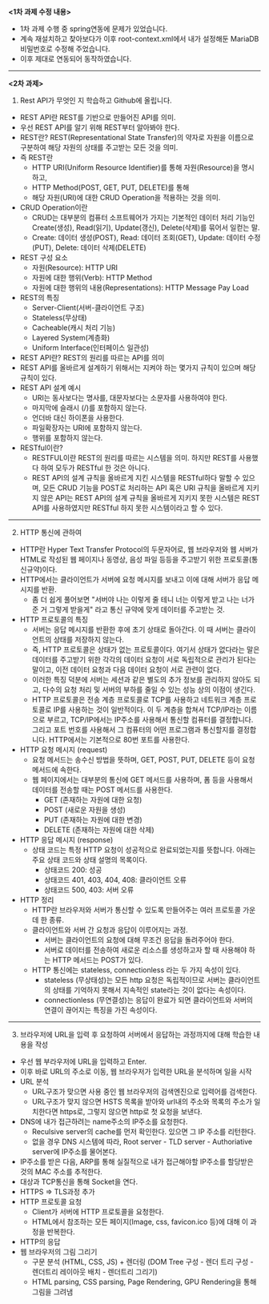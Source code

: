 **<1차 과제 수정 내용>**
 - 1차 과제 수행 중 spring연동에 문제가 있었습니다.
 - 계속 재설치하고 찾아보다가 이후 root-context.xml에서 내가 설정해둔 MariaDB 비밀번호로 수정해 주었습니다.
 - 이후 제대로 연동되어 동작하였습니다.

<hr/>

**<2차 과제>**

1.	Rest API가 무엇인 지 학습하고 Github에 올립니다.
  - REST API란 REST를 기반으로 만들어진 API를 의미. 
  - 우선 REST API를 알기 위해 REST부터 알아봐야 한다.
  - REST란? REST(Representational State Transfer)의 약자로 자원을 이름으로 구분하여 해당 자원의 상태를 주고받는 모든 것을 의미.
  - 즉 REST란 
    * HTTP URI(Uniform Resource Identifier)를 통해 자원(Resource)을 명시하고,
    * HTTP Method(POST, GET, PUT, DELETE)를 통해
    * 해당 자원(URI)에 대한 CRUD Operation을 적용하는 것을 의미.
  - CRUD Operation이란
    * CRUD는 대부분의 컴퓨터 소프트웨어가 가지는 기본적인 데이터 처리 기능인 Create(생성), Read(읽기), Update(갱신), Delete(삭제)를 묶어서 일컫는 말.
    * Create: 데이터 생성(POST), Read: 데이터 조회(GET), Update: 데이터 수정(PUT), Delete: 데이터 삭제(DELETE)
  - REST 구성 요소
    * 자원(Resource): HTTP URI
    * 자원에 대한 행위(Verb): HTTP Method
    * 자원에 대한 행위의 내용(Representations): HTTP Message Pay Load
  - REST의 특징
    * Server-Client(서버-클라이언트 구조)
    * Stateless(무상태)
    * Cacheable(캐시 처리 기능)
    * Layered System(계층화)
    * Uniform Interface(인터페이스 일관성)
  - REST API란? REST의 원리를 따르는 API를 의미
  - REST API를 올바르게 설계하기 위해서는 지켜야 하는 몇가지 규칙이 있으며 해당 규칙이 있다.
  - REST API 설계 예시
    * URI는 동사보다는 명사를, 대문자보다는 소문자를 사용하여야 한다.
    * 마지막에 슬래시 (/)를 포함하지 않는다.
    * 언더바 대신 하이폰을 사용한다.
    * 파일확장자는 URI에 포함하지 않는다.
    * 행위를 포함하지 않는다.
  - RESTful이란?
    * RESTFUL이란 REST의 원리를 따르는 시스템을 의미. 하지만 REST를 사용했다 하여 모두가 RESTful 한 것은 아니다.
    * REST API의 설계 규칙을 올바르게 지킨 시스템을 RESTful하다 말할 수 있으며, 모든 CRUD 기능을 POST로 처리하는 API 혹은 URI 규칙을 올바르게 지키지 않은 API는 REST API의 설계 규칙을 올바르게 지키지 못한 시스템은 REST API를 사용하였지만 RESTful 하지 못한 시스템이라고 할 수 있다.

<hr/>

2.	HTTP 통신에 관하여
 - HTTP란 Hyper Text Transfer Protocol의 두문자어로, 웹 브라우저와 웹 서버가 HTML로 작성된 웹 페이지나 동영상, 음성 파일 등등을 주고받기 위한 프로토콜(통신규약)이다.
 -	HTTP에서는 클라이언트가 서버에 요청 메시지를 보내고 이에 대해 서버가 응답 메시지를 반환.
    *	좀 더 쉽게 풀어보면 "서버야 나는 이렇게 줄 테니 너는 이렇게 받고 나는 너가 준 거 그렇게 받을게" 라고 통신 규약에 맞게 데이터를 주고받는 것.
 -	HTTP 프로토콜의 특징
    * 서버는 응답 메시지를 반환한 후에 초기 상태로 돌아간다. 이 때 서버는 클라이언트의 상태를 저장하지 않는다.
    * 즉, HTTP 프로토콜은 상태가 없는 프로토콜이다. 여기서 상태가 없다라는 말은 데이터를 주고받기 위한 각각의 데이터 요청이 서로 독립적으로 관리가 된다는 말이고, 이전 데이터 요청과 다음 데이터 요청이 서로 관련이 없다.
    * 이러한 특징 덕분에 서버는 세션과 같은 별도의 추가 정보를 관리하지 않아도 되고, 다수의 요청 처리 및 서버의 부하를 줄일 수 있는 성능 상의 이점이 생긴다.
    * HTTP 프로토콜은 전송 계층 프로토콜로 TCP를 사용하고 네트워크 계층 프로토콜로 IP를 사용하는 것이 일반적이다.
이 두 계층을 합쳐서 TCP/IP라는 이름으로 부르고, TCP/IP에서는 IP주소를 사용해서 통신할 컴퓨터를 결정합니다. 그리고 포트 번호를 사용해서 그 컴퓨터의 어떤 프로그램과 통신할지를 결정합니다. HTTP에서는 기본적으로 80번 포트를 사용한다.
 -	HTTP 요청 메시지 (request)
    * 요청 메서드는 송수신 방법을 뜻하며, GET, POST, PUT, DELETE 등이 요청 메서드에 속한다.
    * 웹 페이지에서는 대부분의 통신에 GET 메서드를 사용하며, 폼 등을 사용해서 데이터를 전송할 때는 POST 메서드를 사용한다.
      +	GET (존재하는 자원에 대한 요청)
      +	POST (새로운 자원을 생성)
      +	PUT (존재하는 자원에 대한 변경)
      +	DELETE (존재하는 자원에 대한 삭제)
 -	HTTP 응답 메시지 (response)
    * 상태 코드는 특정 HTTP 요청이 성공적으로 완료되었는지를 뜻합니다. 아래는 주요 상태 코드와 상태 설명의 목록이다.
      +	상태코드 200: 성공
      +	상태코드 401, 403, 404, 408: 클라이언트 오류
      +	상태코드 500, 403: 서버 오류
 -	HTTP 정리
    * HTTP란 브라우저와 서버가 통신할 수 있도록 만들어주는 여러 프로토콜 가운데 한 종류. 
    * 클라이언트와 서버 간 요청과 응답이 이루어지는 과정.
      +	서버는 클라이언트의 요청에 대해 무조건 응답을 돌려주어야 한다.
      +	서버로 데이터를 전송하여 새로운 리소스를 생성하고자 할 때 사용해야 하는 HTTP 메서드는 POST가 있다.
    * HTTP 통신에는 stateless, connectionless 라는 두 가지 속성이 있다.
      +	stateless (무상태성)는 모든 http 요청은 독립적이므로 서버는 클라이언트의 상태를 기억하지 못해서 지속적인 state라는 것이 없다는 속성이다.
      +	connectionless (무연결성)는 응답이 완료가 되면 클라이언트와 서버의 연결이 끊어지는 특징을 가진 속성이다.

<hr/>

3.	브라우저에 URL을 입력 후 요청하여 서버에서 응답하는 과정까지에 대해 학습한 내용을 작성
 -	우선 웹 부라우저에 URL을 입력하고 Enter.
 -	이후 바로 URL의 주소로 이동, 웹 브라우저가 입력한 URL을 분석하며 일을 시작
 -	URL 분석
    * URL구조가 맞으면 사용 중인 웹 브라우저의 검색엔진으로 입력어를 검색한다.
    * URL구조가 맞지 않으면 HSTS 목록을 받아와 url내의 주소와 목록의 주소가 일치한다면 https로, 그렇지 않으면 http로 첫 요청을 보낸다.
 -	DNS에 내가 접근하려는 name주소의 IP주소를 요청한다.
    * Reculsive server의 cache를 먼저 확인한다. 있으면 그 IP 주소를 리턴한다.
    * 없을 경우 DNS 시스템에 따라, Root server - TLD server - Authoriative server에 IP주소를 물어본다.
 -	IP주소를 받은 다음, ARP를 통해 실질적으로 내가 접근해야할 IP주소를 할당받은 것의 MAC 주소를 추적한다.
 -	대상과 TCP통신을 통해 Socket을 연다.
 -	HTTPS => TLS과정 추가
 -	HTTP 프로토콜 요청
    * Client가 서버에 HTTP 프로토콜을 요청한다.
    * HTML에서 참조하는 모든 페이지(Image, css, favicon.ico 등)에 대해 이 과정을 반복한다.
 -	HTTP의 응답
 -	웹 브라우저의 그림 그리기
    *	구문 분석 (HTML, CSS, JS) + 렌더링 (DOM Tree 구성 - 렌더 트리 구성 - 렌더트리 레이아웃 배치 - 렌더트리 그리기)
    *	HTML parsing, CSS parsing, Page Rendering, GPU Rendering을 통해 그림을 그려냄
